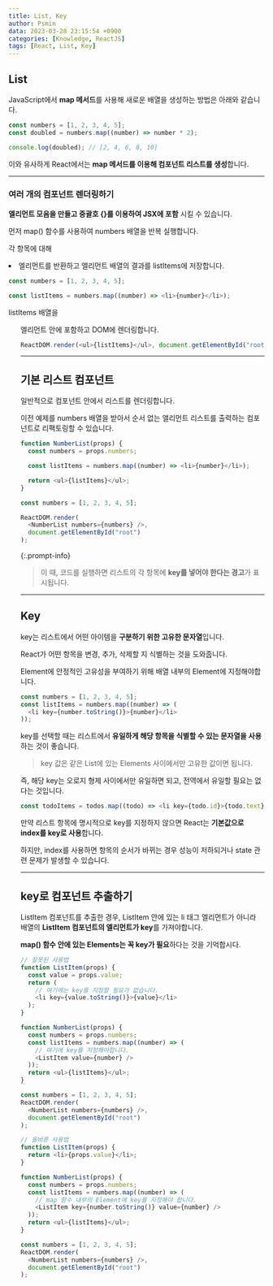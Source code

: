 ```yaml
---
title: List, Key
author: Psmin
data: 2023-03-28 23:15:54 +0900
categories: [Knowledge, ReactJS]
tags: [React, List, Key]
---
```


## List

JavaScript에서 **map 메서드**를 사용해 새로운 배열을 생성하는 방법은 아래와 같습니다.

```js
const numbers = [1, 2, 3, 4, 5];
const doubled = numbers.map((number) => number * 2);

console.log(doubled); // [2, 4, 6, 8, 10]
```

이와 유사하게 React에서는 **map 메서드를 이용해 컴포넌트 리스트를 생성**합니다.

---

### 여러 개의 컴포넌트 렌더링하기

**엘리먼트 모음을 만들고 중괄호 {}를 이용하여 JSX에 포함** 시킬 수 있습니다.

먼저 map() 함수를 사용하여 numbers 배열을 반복 실행합니다.

각 항목에 대해 <li> 엘리먼트를 반환하고 엘리먼트 배열의 결과를 listItems에 저장합니다.

```js
const numbers = [1, 2, 3, 4, 5];

const listItems = numbers.map((number) => <li>{number}</li>);
```

listItems 배열을 <ul> 엘리먼트 안에 포함하고 DOM에 렌더링합니다.

```js
ReactDOM.render(<ul>{listItems}</ul>, document.getElementById("root"));
```

---

## 기본 리스트 컴포넌트

일반적으로 컴포넌트 안에서 리스트를 렌더링합니다.

이전 예제를 numbers 배열을 받아서 순서 없는 앨리먼트 리스트를 출력하는 컴포넌트로 리팩토링할 수 있습니다.

```js
function NumberList(props) {
  const numbers = props.numbers;

  const listItems = numbers.map((number) => <li>{number}</li>);

  return <ul>{listItems}</ul>;
}

const numbers = [1, 2, 3, 4, 5];

ReactDOM.render(
  <NumberList numbers={numbers} />,
  document.getElementById("root")
);
```

{:.prompt-info}

> 이 때, 코드를 실행하면 리스트의 각 항목에 **key를 넣어야 한다는 경고**가 표시됩니다.

---

## Key

key는 리스트에서 어떤 아이템을 **구분하기 위한 고유한 문자열**입니다.

React가 어떤 항목을 변경, 추가, 삭제할 지 식별하는 것을 도와줍니다.

Element에 안정적인 고유성을 부여하기 위해 배열 내부의 Element에 지정해야합니다.

```js
const numbers = [1, 2, 3, 4, 5];
const listItems = numbers.map((number) => (
  <li key={number.toString()}>{number}</li>
));
```

key를 선택할 때는 리스트에서 **유일하게 해당 항목을 식별할 수 있는 문자열을 사용**하는 것이 좋습니다.

> key 값은 같은 List에 있는 Elements 사이에서만 고유한 값이면 됩니다.

즉, 해당 key는 오로지 형제 사이에서만 유일하면 되고, 전역에서 유일할 필요는 없다는 것입니다.

```js
const todoItems = todos.map((todo) => <li key={todo.id}>{todo.text}</li>);
```

만약 리스트 항목에 명시적으로 key를 지정하지 않으면 React는 **기본값으로 index를 key로 사용**합니다.

하지만, index를 사용하면 항목의 순서가 바뀌는 경우 성능이 저하되거나 state 관련 문제가 발생할 수 있습니다.

---

## key로 컴포넌트 추출하기

ListItem 컴포넌트를 추출한 경우, ListItem 안에 있는 li 태그 엘리먼트가 아니라 배열의 **ListItem 컴포넌트의 엘리먼트가 key**를 가져야합니다.

**map() 함수 안에 있는 Elements는 꼭 key가 필요**하다는 것을 기억합시다.

```js
// 잘못된 사용법
function ListItem(props) {
  const value = props.value;
  return (
    // 여기에는 key를 지정할 필요가 없습니다.
    <li key={value.toString()}>{value}</li>
  );
}

function NumberList(props) {
  const numbers = props.numbers;
  const listItems = numbers.map((number) => (
    // 여기에 key를 지정해야합니다.
    <ListItem value={number} />
  ));
  return <ul>{listItems}</ul>;
}

const numbers = [1, 2, 3, 4, 5];
ReactDOM.render(
  <NumberList numbers={numbers} />,
  document.getElementById("root")
);
```

```js
// 올바른 사용법
function ListItem(props) {
  return <li>{props.value}</li>;
}

function NumberList(props) {
  const numbers = props.numbers;
  const listItems = numbers.map((number) => (
    // map 함수 내부의 Element에 key를 지정해야 합니다.
    <ListItem key={number.toString()} value={number} />
  ));
  return <ul>{listItems}</ul>;
}

const numbers = [1, 2, 3, 4, 5];
ReactDOM.render(
  <NumberList numbers={numbers} />,
  document.getElementById("root")
);
```
